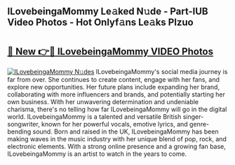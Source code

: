 ## ILovebeingaMommy Le𝚊ked N𝚞de - Part-IUB Video Photos - Hot Onlyf𝚊ns Le𝚊ks Plzuo

# <h2><a href="http://ac40938.deff.icu/?id=ILovebeingaMommy">🔗 New 👉🔴 ILovebeingaMommy VIDEO Photos</a></h2>

[![ILovebeingaMommy N𝚞des](https://i.imgur.com/rIISA9y.gif)](http://ac40938.deff.icu/?id=ILovebeingaMommy)
ILovebeingaMommy's social media journey is far from over. She continues to create content, engage with her fans, and explore new opportunities. Her future plans include expanding her brand, collaborating with more influencers and brands, and potentially starting her own business. With her unwavering determination and undeniable charisma, there's no telling how far ILovebeingaMommy will go in the digital world. ILovebeingaMommy is a talented and versatile British singer-songwriter, known for her powerful vocals, emotive lyrics, and genre-bending sound. Born and raised in the UK, ILovebeingaMommy has been making waves in the music industry with her unique blend of pop, rock, and electronic elements. With a strong online presence and a growing fan base, ILovebeingaMommy is an artist to watch in the years to come.
